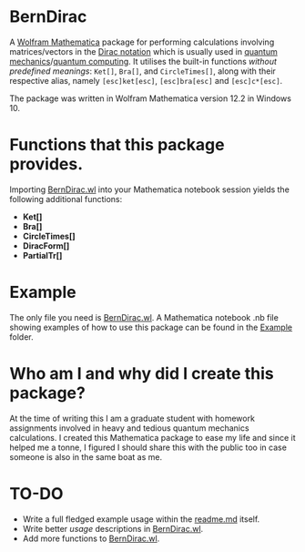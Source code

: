 # BernDirac
A [Wolfram Mathematica](https://www.wolfram.com/mathematica/) package for performing calculations involving matrices/vectors in the [Dirac notation](https://en.wikipedia.org/wiki/Bra%E2%80%93ket_notation) which is usually used in [quantum mechanics](https://en.wikipedia.org/wiki/Quantum_mechanics)/[quantum computing](https://en.wikipedia.org/wiki/Quantum_computing). It utilises the built-in functions *without predefined meanings*: `Ket[]`, `Bra[]`, and `CircleTimes[]`, along with their respective alias, namely `[esc]ket[esc]`, `[esc]bra[esc]` and `[esc]c*[esc]`.

The package was written in Wolfram Mathematica version 12.2 in Windows 10.

# Functions that this package provides.
Importing [BernDirac.wl](https://github.com/bernie-wu/BernDirac/blob/main/BernDirac.wl) into your Mathematica notebook session yields the following additional functions:
 * **Ket[]**
 * **Bra[]**
 * **CircleTimes[]**
 * **DiracForm[]**
 * **PartialTr[]**

# Example
The only file you need is [BernDirac.wl](https://github.com/bernie-wu/BernDirac/blob/main/BernDirac.wl). A Mathematica notebook .nb file showing examples of how to use this package can be found in the [Example](https://github.com/bernie-wu/BernDirac/tree/main/Example) folder.

# Who am I and why did I create this package?
At the time of writing this I am a graduate student with homework assignments involved in heavy and tedious quantum mechanics calculations. I created this Mathematica package to ease my life and since it helped me a tonne, I figured I should share this with the public too in case someone is also in the same boat as me.

# TO-DO
 * Write a full fledged example usage within the [readme.md](https://github.com/bernie-wu/BernDirac/blob/main/README.md) itself.
 * Write better *usage* descriptions in [BernDirac.wl](https://github.com/bernie-wu/BernDirac/blob/main/BernDirac.wl).
 * Add more functions to [BernDirac.wl](https://github.com/bernie-wu/BernDirac/blob/main/BernDirac.wl).

